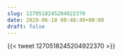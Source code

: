 ```yaml
---
slug: 1270518245204922370
date: 2020-06-10 00:48:49+00:00
draft: false
---
```


{{< tweet 1270518245204922370 >}}
